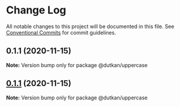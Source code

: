 # Change Log

All notable changes to this project will be documented in this file.
See [Conventional Commits](https://conventionalcommits.org) for commit guidelines.

## 0.1.1 (2020-11-15)

**Note:** Version bump only for package @dutkan/uppercase





## [0.1.1](https://github.com/olgundutkan/alphabetcase/compare/@dutkan/uppercase@0.1.2...@dutkan/uppercase@0.1.1) (2020-11-15)

**Note:** Version bump only for package @dutkan/uppercase
